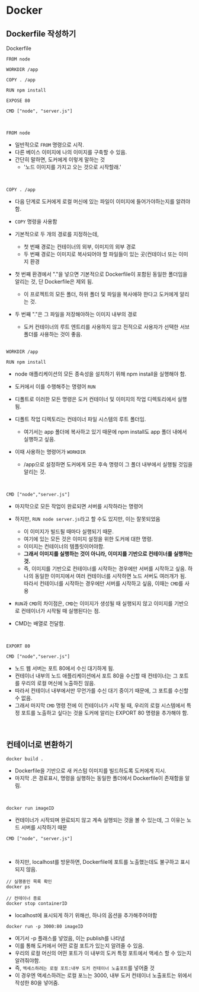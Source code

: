 # Docker

## Dockerfile 작성하기

Dockerfile

```DOCKER
FROM node

WORKDIR /app

COPY . /app

RUN npm install

EXPOSE 80

CMD ["node", "server.js"]
```

<br>

```DOCKER
FROM node
```

- 일반적으로 `FROM` 명령으로 시작.
- 다른 베이스 이미지에 나의 이미지를 구축할 수 있음.
- 간단히 말하면, 도커에게 이렇게 말하는 것
  - '노드 이미지를 가지고 오는 것으로 시작할래.'

<br>

```DOCKER
COPY . /app
```

- 다음 단계로 도커에게 로컬 머신에 있는 파일이 이미지에 들어가야하는지를 알려야함.
- `COPY` 명령을 사용함
- 기본적으로 두 개의 경로를 지정하는데,
  - 첫 번째 경로는 컨테이너의 외부, 이미지의 외부 경로
  - 두 번째 경로는 이미지로 복사되어야 할 파일들이 있는 곳(컨테이너 또는 이미지 환경
- 첫 번째 환경에서 "."을 넣으면 기본적으로 Dockerfile이 포함된 동일한 폴더임을 알리는 것, 단 Dockerfile은 제외 됨.
  - 이 프로젝트의 모든 폴더, 하위 폴더 및 파일을 복사애햐 한다고 도커에게 알리는 것.
- 두 번째 "."은 그 파일을 저장해야하는 이미지 내부의 경로

  - 도커 컨테이너의 루트 엔트리를 사용하지 않고 전적으로 사용자가 선택한 서브 폴더를 사용하는 것이 좋음.

  <br>

```DOCKER
WORKDIR /app

RUN npm install
```

- node 애플리케이션의 모든 종속성을 설치하기 위해 npm install을 실행해야 함.
- 도커에서 이를 수행해주는 명령어 `RUN`
- 디폴트로 이러한 모든 명령은 도커 컨테이너 및 이미지의 작업 디렉토리에서 실행됨.
- 디폴트 작업 디렉토리는 컨테이너 파일 시스템의 루트 폴더임.

  - 여기서는 app 폴더에 복사하고 있기 때문에 npm install도 app 폴더 내에서 실행하고 싶음.

- 이때 사용하는 명령어가 `WORKDIR`
  - /app으로 설정하면 도커에게 모든 후속 명령이 그 폴더 내부에서 실행될 것임을 알리는 것.

<br>

```DOCKER
CMD ["node","server.js"]
```

- 마지막으로 모든 작업이 완료되면 서버를 시작하라는 명령어
- 하지만, `RUN node server.js`라고 할 수도 있지만, 이는 잘못되었음

  - 이 이미지가 빌드될 때마다 실행되기 때문.
  - 여기에 있는 모든 것은 이미지 설정을 위한 도커에 대한 명령.
  - 이미지는 컨테이너의 템플릿이어야함.
  - **그래서 이미지를 실행하는 것이 아니라, 이미지를 기반으로 컨테이너를 실행하는 것.**
  - 즉, 이미지를 기반으로 컨테이너를 시작하는 경우에만 서버를 시작하고 싶음.
    하나의 동일한 이미지에서 여러 컨테이너를 시작하면 노드 서버도 여러개가 됨.  
    따라서 컨테이너를 시작하는 경우에만 서버를 시작하고 싶음, 이때는 `CMD`를 사용

- `RUN`과 `CMD`의 차이점은, `CMD`는 이미지가 생성될 때 실행되지 않고 이미지를 기반으로 컨테이너가 시작될 때 실행된다는 점.
- CMD는 배열로 전달함.

<br>

```DOCKER
EXPORT 80

CMD ["node","server.js"]
```

- 노드 웹 서버는 포트 80에서 수신 대기하게 됨.
- 컨테이너 내부의 노드 애플리케이션에서 포트 80을 수신할 때 컨테이너는 그 포트를 우리의 로컬 머신에 노출하진 않음.
- 따라서 컨테이너 내부에서만 무언가를 수신 대기 중이기 때문에, 그 포트를 수신할 수 없음.
- 그래서 마지막 `CMD` 명령 전에 이 컨테이너가 시작 될 때, 우리의 로컬 시스템에서 특정 포트를 노출하고 싶다는 것을 도커에 알리는 EXPORT 80 명령을 추가해야 함.

<br>

## 컨테이너로 변환하기

```LINUX
docker build .
```

- Dockerfile을 기반으로 새 커스텀 이미지를 빌드하도록 도커에게 지시.
- 마지막 .은 경로표시, 명령을 실행하는 동일한 폴더에서 Dockerfile이 존재함을 알림.

<br>

```LINUX
docker run imageID
```

- 컨테이너가 시작되며 완료되지 않고 계속 실행되는 것을 볼 수 있는데, 그 이유는 노드 서버를 시작하기 때문

```DOCKER
CMD ["node", "server.js"]
```

<br>

- 하지만, localhost를 방문하면, Dockerfile에 포트를 노출했는데도 불구하고 표시되지 않음.

```LINUX
// 실행중인 목록 확인
docker ps

// 컨테이너 종료
docker stop containerID
```

- localhost에 표시되게 하기 위해선, 하나의 옵션을 추가해주어야함

```LINUX
docker run -p 3000:80 imageID
```

- 여기서 -p 플래스를 넣었음, 이는 publish를 나타냄
- 이를 통해 도커에서 어떤 로컬 포트가 있는지 알려줄 수 있음.
- 우리의 로컬 머신의 어떤 포트가 이 내부의 도커 특정 포트에서 액세스 할 수 있는지 알려줘야함.
- 즉, `엑세스하려는 로컬 포트:내부 도커 컨테이너 노출포트`를 넣어줄 것
- 이 경우엔 액세스하려는 로컬 포느는 3000, 내부 도커 컨테이너 노출포트는 위에서 작성한 80을 넣어줌.

<br>
